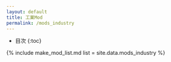 ```yaml
---
layout: default
title: 工業Mod
permalink: /mods_industry
---
```

- 目次
{:toc}

{% include make_mod_list.md
  list = site.data.mods_industry
%}
